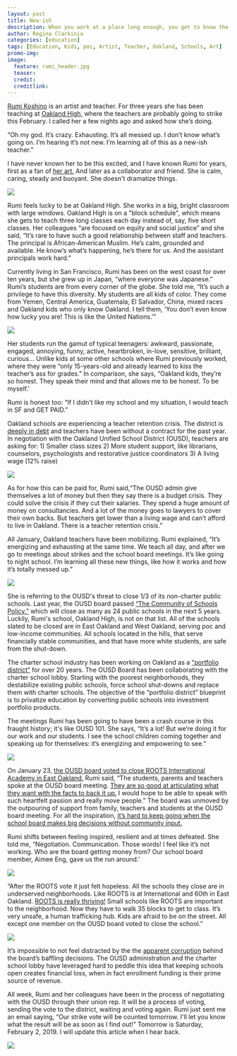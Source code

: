 ```yaml
---
layout: post
title: New-ish
description: When you work at a place long enough, you get to know the dirt
author: Regina Clarkinia
categories: [education]
tags: [Education, Kids, poc, Artist, Teacher, Oakland, Schools, Art]
promo-img:
image:
  feature: rumi_header.jpg
  teaser:
  credit:
  creditlink:
---
```

<a href="https://rumikoshino.com/section/203890-Sculpture-Installation.html">Rumi Koshino</a> is an artist and teacher. For three years she has been teaching at <a href="https://www.ousd.org/domain/1712">Oakland High,</a> where the teachers are probably going to strike this February. I called her a few nights ago and asked how she’s doing.

“Oh my god. It’s crazy. Exhausting. It’s all messed up. I don’t know what’s going on. I’m hearing it’s not new. I’m learning all of this as a new-ish teacher.”

I have never known her to be this excited, and I have known Rumi for years, first as a fan of <a href="https://vignettes.us/rumi-koshino-red-and-blue/">her art.</a> And later as a collaborator and friend. She is calm, caring, steady and buoyant. She doesn't dramatize things.

<img src="https://www.queerauntie.com/assets/img/dt_banner.jpg">

Rumi feels lucky to be at Oakland High. She works in a big, bright classroom with large windows. Oakland High is on a "block schedule", which means she gets to teach three long classes each day instead of, say, five short classes. Her colleagues “are focused on equity and social justice” and she said, “It’s rare to have such a good relationship between staff and teachers. The principal is African-American Muslim. He’s calm, grounded and available. He know’s what’s happening, he’s there for us. And the assistant principals work hard.”  

Currently living in San Francisco, Rumi has been on the west coast for over ten years, but she grew up in Japan, “where everyone was Japanese.” Rumi’s students are from every corner of the globe. She told me, “It’s such a privilege to have this diversity. My students are all kids of color. They come from Yemen, Central America, Guatemala, El Salvador, China, mixed races and Oakland kids who only know Oakland. I tell them, ‘You don’t even know how lucky you are! This is like the United Nations.’”

<img src="https://www.queerauntie.com/assets/img/oakhighart_snow.jpg">

Her students run the gamut of typical teenagers: awkward, passionate, engaged, annoying, funny, active, heartbroken, in-love, sensitive, brilliant, curious... Unlike kids at some other schools where Rumi previously worked, where they were “only 15-years-old and already learned to kiss the teacher’s ass for grades.” In comparison, she says, “Oakland kids, they’re so honest. They speak their mind and that allows me to be honest. To be myself.'

Rumi is honest too: “If I didn’t like my school and my situation, I would teach in SF and GET PAID.”

Oakland schools are experiencing a teacher retention crisis. The district is <a href="https://www.eastbaytimes.com/2018/09/19/debt-ridden-oakland-unified-to-get-34-7-million-state-bailout/">deeply in debt</a> and teachers have been without a contract for the past year. In negotiation with the Oakland Unified School District (OUSD), teachers are asking for:
	1) Smaller class sizes
	2) More student support, like librarians, counselors, psychologists and restorative justice coordinators
	3) A living wage (12% raise)

<img src="https://www.queerauntie.com/assets/img/dt_photographer.jpg">

As for how this can be paid for, Rumi said,“The OUSD admin give themselves a lot of money but then they say there is a budget crisis. They could solve the crisis if they cut their salaries. They spend a huge amount of money on consultancies. And a lot of the money goes to lawyers to cover their own backs. But teachers get lower than a living wage and can’t afford to live in Oakland. There is a teacher retention crisis.”

All January, Oakland teachers have been mobilizing. Rumi explained, “It’s energizing and exhausting at the same time. We teach all day, and after we go to meetings about strikes and the school board meetings. It’s like going to night school. I’m learning all these new things, like how it works and how it’s totally messed up.”

<img src="https://www.queerauntie.com/assets/img/oakhighart_night.jpg">

She is referring to the OUSD's threat to close 1/3 of its non-charter public schools. Last year, the OUSD board passed <a href="http://www.oaklandpost.org/2018/11/30/oakland-unified-moves-forward-plan-close-24-schools/">“The Community of Schools Policy,”</a> which will close as many as 24 public schools in the next 5 years. Luckily, Rumi's school, Oakland High, is not on that list. All of the schools slated to be closed are in East Oakland and West Oakland, serving poc and low-income communities. All schools located in the hills, that serve financially stable communities, and that have more white students, are safe from the shut-down.

The charter school industry has been working on Oakland as a <a href="https://www.queerauntie.com/education/school-crisis">“portfolio district”</a> for over 20 years. The OUSD Board has been collaborating with the charter school lobby. Starting with the poorest neighborhoods, they destabilize existing public schools, force school shut-downs and replace them with charter schools. The objective of the “portfolio district” blueprint is to privatize education by converting public schools into investment portfolio products.

The meetings Rumi has been going to have been a crash course in this fraught history; it's like OUSD 101. She says, “It’s a lot! But we’re doing it for our work and our students. I see the school children coming together and speaking up for themselves: it’s energizing and empowering to see.”

<img src="https://www.queerauntie.com/assets/img/roots_megaphone.jpg">

On January 23, <a href="https://www.eastbaytimes.com/2019/01/28/roots-middle-school-to-close/">the OUSD board voted to close ROOTS International Academy in East Oakland.</a> Rumi said, “The students, parents and teachers spoke at the OUSD board meeting. <a href="http://ousd.granicus.com/mediaplayer.php?clip_id=1401">They are so good at articulating what they want with the facts to back it up.</a> I would hope to be able to speak with such heartfelt passion and really move people.” The board was unmoved by the outpouring of support from family, teachers and students at the OUSD board meeting. For all the inspiration, <a href="https://www.kqed.org/news/11716967/oaklands-school-closure-plans-off-to-a-rough-start-for-some-parents">it’s hard to keep going when the school board makes big decisions without community input.</a>

Rumi shifts between feeling inspired, resilient and at times defeated. She told me, “Negotiation. Communication. Those words! I feel like it’s not working. Who are the board getting money from? Our school board member, Aimee Eng, gave us the run around.’

<img src="https://www.queerauntie.com/assets/img/roots_grampa.jpg">

“After the ROOTS vote it just felt hopeless. All the schools they close are in underserved neighborhoods. Like ROOTS is at International and 60th in East Oakland. <a href="https://www.rootsinternationalacademy.com/we-know-where-we-come-from">ROOTS is really thriving!</a> Small schools like ROOTS are important to the neighborhood. Now they have to walk 35 blocks to get to class. It’s very unsafe, a human trafficking hub. Kids are afraid to be on the street. All except one member on the OUSD board voted to close the school.”

<img src="https://www.queerauntie.com/assets/img/dt_baby.jpg">

It’s impossible to not feel distracted by the the <a href="https://www.postnewsgroup.com/2019/01/22/parents-ask-whos-behind-roots-school-closure/">apparent corruption</a> behind the board’s baffling decisions. The OUSD administration and the charter school lobby have leveraged hard to peddle this idea that keeping schools open creates financial loss, when in fact enrollment funding is their prime source of revenue.

All week, Rumi and her colleagues have been in the process of negotiating with the OUSD through their union rep. It will be a process of voting, sending the vote to the district, waiting and voting again. Rumi just sent me an email saying, “Our strike vote will be counted tomorrow. I'll let you know what the result will be as soon as I find out!” Tomorrow is Saturday, February 2, 2019. I will update this article when I hear back.

<img src="https://www.queerauntie.com/assets/img/oakhighart_barber.jpg">
